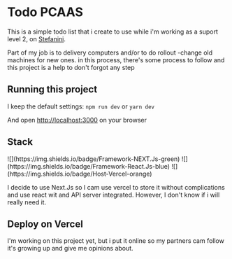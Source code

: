 # Todo PCAAS

This is a simple todo list that i create to use while i'm working as
a suport level 2, on [Stefanini](https://stefanini.com/en).

Part of my job is to delivery computers and/or to do rollout -change old machines for new ones. in this process, there's some process to follow and this project is a help to don't forgot any step

## Running this project

I keep the default settings:
`npm run dev` or `yarn dev`

And open [http://localhost:3000](http://localhost:3000) on your browser

## Stack

<p>
![](https://img.shields.io/badge/Framework-NEXT.Js-green)
![](https://img.shields.io/badge/Framework-React.Js-blue)
![](https://img.shields.io/badge/Host-Vercel-orange)
</p>
I decide to use Next.Js so I cam use vercel to store it without complications and use react wit and API server integrated. However, I don't know if i will really need it.

## Deploy on Vercel

I'm working on this project yet, but i put it online so my partners cam follow it's growing up and give me opinions about.
